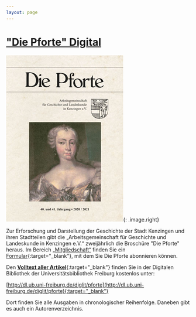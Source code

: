 ```yaml
---
layout: page
---
```


# ["Die Pforte" Digital](http://dl.ub.uni-freiburg.de/diglit/pforte)


[!["Die Pforte"](assets/images/pforte-2020-2021.jpg)](http://dl.ub.uni-freiburg.de/diglit/pforte){: .image.right}


Zur Erforschung und Darstellung der Geschichte der Stadt Kenzingen und
ihren Stadtteilen gibt die „Arbeitsgemeinschaft für Geschichte und
Landeskunde in Kenzingen e.V.“ zweijährlich die Broschüre "Die Pforte"
heraus. Im Bereich [„Mitgliedschaft“](mitgliedschaft.html) finden Sie
ein
[Formular](https://drive.google.com/file/d/1wsufc1Hf0DtyxhyE92l4ypLh5wG_PXIt/view?usp=sharing){:target="_blank"},
mit dem Sie Die Pforte abonnieren können.

Den [**Volltext aller
Artikel**](http://dl.ub.uni-freiburg.de/diglit/pforte){:target="_blank"} finden Sie in der
Digitalen Bibliothek der Universitätsbibliothek Freiburg kostenlos
unter:

[http://dl.ub.uni-freiburg.de/diglit/pforte](http://dl.ub.uni-freiburg.de/diglit/pforte){:target="_blank"}

Dort finden Sie alle Ausgaben in chronologischer Reihenfolge. Daneben
gibt es auch ein Autorenverzeichnis.
